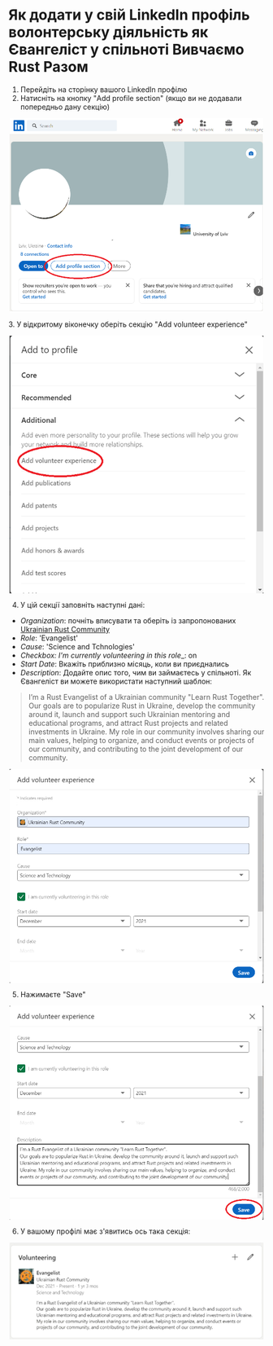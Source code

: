 # Як додати у свій LinkedIn профіль волонтерську діяльність як Євангеліст у спільноті Вивчаємо Rust Разом

1. Перейдіть на сторінку вашого LinkedIn профілю
2. Натисніть на кнопку "Add profile section"  (якщо ви не додавали попередньо дану секцію)
<p align="center">
 <img src="/asset/img/instructions_linkedin_organization/1_add_button.png"  width="500" align="center" />
 </p>
3. У відкритому віконечку оберіть секцію "Add volunteer experience"
<p align="center">
 <img src="/asset/img/instructions_linkedin_organization/2_add_volunteer.png"  width="500" align="center" />
 </p>
 
4. У цій секції заповніть наступні дані:
- _Organization_: почніть вписувати та оберіть із запропонованих [Ukrainian Rust Community](https://www.linkedin.com/company/ukrainian-rust-community/?viewAsMember=true)
- _Role_: 'Evangelist'
- _Cause_: 'Science and Tchnologies'
- _Checkbox: I'm currently volunteering in this role__: on
- _Start Date_: Вкажіть приблизно місяць, коли ви приєднались
- _Description_: Додайте опис того, чим ви займаєтесь у спільноті. Як Євангеліст ви можете використати наступний шаблон:
>I’m a Rust Evangelist of a Ukrainian community "Learn Rust Together".
Our goals are to popularize Rust in Ukraine, develop the community around it, launch and support such Ukrainian mentoring and educational programs, and attract Rust projects and related investments in Ukraine. My role in our community involves sharing our main values, helping to organize, and conduct events or projects of our community, and contributing to the joint development of our community.

 <p align="center">
 <img src="/asset/img/instructions_linkedin_organization/3_fill_1.png"  width="500" align="center" />
 </p>
 
 5. Нажимаєте "Save"
 
  <p align="center">
 <img src="/asset/img/instructions_linkedin_organization/3_fill_2.png"  width="500" align="center" />
 </p>
 
 6. У вашому профілі має з'явитись ось така секція:
 
  <p align="center">
 <img src="/asset/img/instructions_linkedin_organization/4_result.png"  width="500" align="center" />
 </p>
